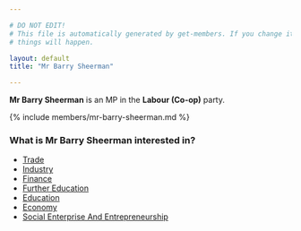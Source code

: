 ```yaml
---

# DO NOT EDIT!
# This file is automatically generated by get-members. If you change it, bad
# things will happen.

layout: default
title: "Mr Barry Sheerman"

---
```


**Mr Barry Sheerman** is an MP in the **Labour (Co-op)** party.

{% include members/mr-barry-sheerman.md %}

### What is Mr Barry Sheerman interested in?


* [Trade](/interests/trade.html)
* [Industry](/interests/industry.html)
* [Finance](/interests/finance.html)
* [Further Education](/interests/further-education.html)
* [Education](/interests/education.html)
* [Economy](/interests/economy.html)
* [Social Enterprise And Entrepreneurship](/interests/social-enterprise-and-entrepreneurship.html)
